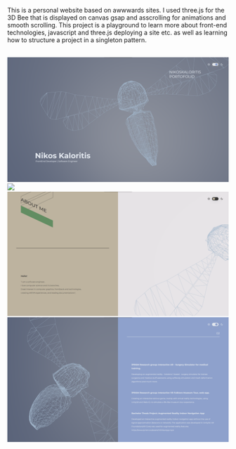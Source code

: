 This is a personal website based on awwwards sites. I used three.js for the 3D Bee that is displayed on canvas gsap and asscrolling for animations and smooth scrolling. This project is a playground to learn more about front-end technologies, javascript and three.js deploying a site etc. as well as learning how to structure a project in a singleton pattern.


</br>
<img src="project_images/threeJSwebsite.png" ></br>
<img src="project_images/threeJSwebsite1.png" ></br>
<img src="project_images/threeJSwebsite2.png" ></br>
<img src="project_images/threeJSwebsite3.png" >


